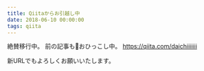 ```yaml
---
title: Qiitaからお引越し中
date: 2018-06-10 00:00:00
tags: qiita 
---
```


絶賛移行中。
前の記事もおひっこし中。
https://qiita.com/daichiiiiiii

新URLでもよろしくお願いいたします。

